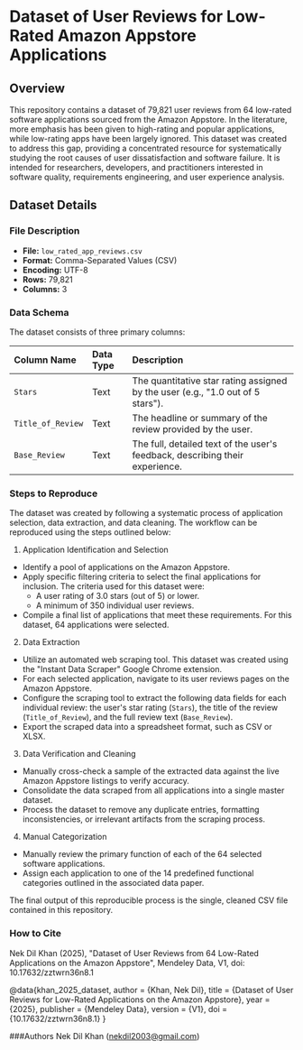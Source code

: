 # Dataset of User Reviews for Low-Rated Amazon Appstore Applications


## Overview

This repository contains a dataset of 79,821 user reviews from 64 low-rated software applications sourced from the Amazon Appstore. In the literature, more emphasis has been given to high-rating and popular applications, while low-rating apps have been largely ignored. This dataset was created to address this gap, providing a concentrated resource for systematically studying the root causes of user dissatisfaction and software failure. It is intended for researchers, developers, and practitioners interested in software quality, requirements engineering, and user experience analysis.

## Dataset Details

### File Description

* **File:** `low_rated_app_reviews.csv`
* **Format:** Comma-Separated Values (CSV)
* **Encoding:** UTF-8
* **Rows:** 79,821
* **Columns:** 3

### Data Schema

The dataset consists of three primary columns:

| Column Name | Data Type | Description |
| :--- | :--- | :--- |
| `Stars` | Text | The quantitative star rating assigned by the user (e.g., "1.0 out of 5 stars"). |
| `Title_of_Review` | Text | The headline or summary of the review provided by the user. |
| `Base_Review` | Text | The full, detailed text of the user's feedback, describing their experience. |

### Steps to Reproduce
The dataset was created by following a systematic process of application selection, data extraction, and data cleaning. The workflow can be reproduced using the steps outlined below:

1. Application Identification and Selection
- Identify a pool of applications on the Amazon Appstore.
- Apply specific filtering criteria to select the final applications for inclusion. The criteria used for this dataset were:
    - A user rating of 3.0 stars (out of 5) or lower.
    - A minimum of 350 individual user reviews.
- Compile a final list of applications that meet these requirements. For this dataset, 64 applications were selected.

2. Data Extraction
- Utilize an automated web scraping tool. This dataset was created using the "Instant Data Scraper" Google Chrome extension.
- For each selected application, navigate to its user reviews pages on the Amazon Appstore.
- Configure the scraping tool to extract the following data fields for each individual review: the user's star rating (`Stars`), the title of the review (`Title_of_Review`), and the full review text (`Base_Review`).
- Export the scraped data into a spreadsheet format, such as CSV or XLSX.

3. Data Verification and Cleaning
- Manually cross-check a sample of the extracted data against the live Amazon Appstore listings to verify accuracy.
- Consolidate the data scraped from all applications into a single master dataset.
- Process the dataset to remove any duplicate entries, formatting inconsistencies, or irrelevant artifacts from the scraping process.

4. Manual Categorization
- Manually review the primary function of each of the 64 selected software applications.
- Assign each application to one of the 14 predefined functional categories outlined in the associated data paper.

The final output of this reproducible process is the single, cleaned CSV file contained in this repository.

### How to Cite
Nek Dil Khan (2025), "Dataset of User Reviews from 64 Low-Rated Applications on the Amazon Appstore", Mendeley Data, V1, doi: 10.17632/zztwrn36n8.1

@data{khan_2025_dataset,
  author = {Khan, Nek Dil},
  title = {Dataset of User Reviews for Low-Rated Applications on the Amazon Appstore},
  year = {2025},
  publisher = {Mendeley Data},
  version = {V1},
  doi = {10.17632/zztwrn36n8.1}
}


###Authors
Nek Dil Khan
(nekdil2003@gmail.com)


